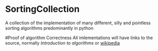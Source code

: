 # SortingCollection
A collection of the implementation of many different, silly and pointless sorting algorithms predominantly in python

#Proof of algorithm Correctness
All imlementations will have links to the source, normally _Introduction to algorithms_ or [wikipedia](www.wikipedia.org)
